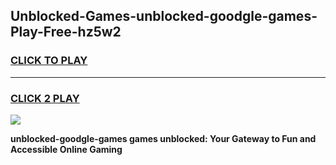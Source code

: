 
## Unblocked-Games-unblocked-goodgle-games-Play-Free-hz5w2
<h3>
<a href="https://premium76.site?title=unblocked-goodgle-games&ref=21A">CLICK TO PLAY</a></h3>
<hr>

<h3>
<a href="https://premium76.site?title=unblocked-goodgle-games&ref=21A">CLICK 2 PLAY</a>
  
</h3>

<a href="https://premium76.site?title=unblocked-goodgle-games&ref=21A"><img src="https://clearcache.store/games.png"></a>


**unblocked-goodgle-games games unblocked: Your Gateway to Fun and Accessible Online Gaming**
